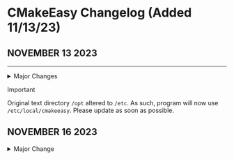 # CMakeEasy Changelog (Added 11/13/23)

## NOVEMBER 13 2023
----------------

<details>

<summary>Major Changes</summary>

- Program version updated to 1.1
- cmakeeasy txt file directory changed from `/opt/local` to `/etc/local`
- Updated `install.sh` script to remove old text data.

</details>

> [!IMPORTANT]
> Original text directory `/opt` altered to `/etc`. As such, program will now use `/etc/local/cmakeeasy`. Please update as soon as possible.

## NOVEMBER 16 2023

<details>
<summary>Major Change</summary>
- `build.sh` and `install.sh` check for CMake beforehand

<summary>Minor Changes</summary>

- Minor improvements to script error-checking
- Redefined "OS_WINDOWS" to "OS_WIN" for shortening
- Changed program headers to reflect more current C++ standards
- Version update to `1.1.1`

</details>